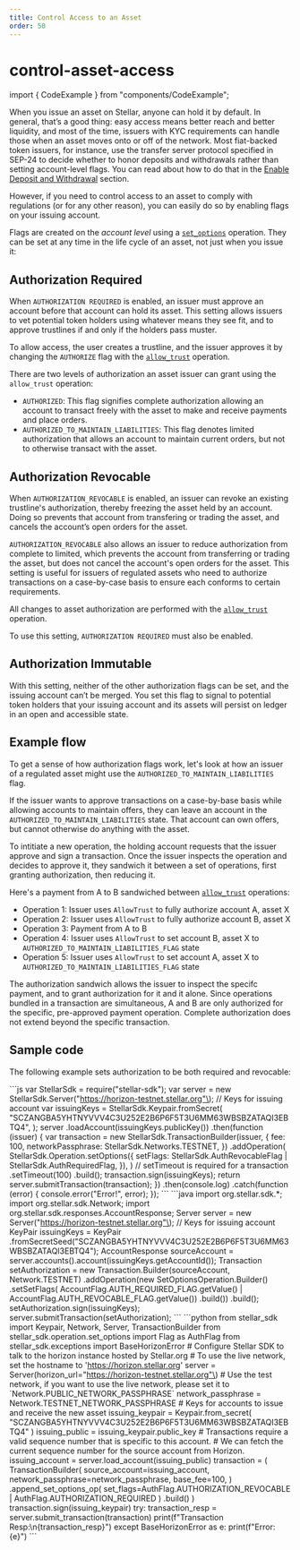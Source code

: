 ```yaml
---
title: Control Access to an Asset
order: 50
---
```


# control-asset-access

import { CodeExample } from "components/CodeExample";

When you issue an asset on Stellar, anyone can hold it by default. In general, that’s a good thing: easy access means better reach and better liquidity, and most of the time, issuers with KYC requirements can handle those when an asset moves onto or off of the network. Most fiat-backed token issuers, for instance, use the transfer server protocol specified in SEP-24 to decide whether to honor deposits and withdrawals rather than setting account-level flags. You can read about how to do that in the [Enable Deposit and Withdrawal](../anchoring-assets/enabling-deposit-and-withdrawal/index.md) section.

However, if you need to control access to an asset to comply with regulations \(or for any other reason\), you can easily do so by enabling flags on your issuing account.

Flags are created on the _account level_ using a [`set_options`](../docs/start/list-of-operations.md#set-options) operation. They can be set at any time in the life cycle of an asset, not just when you issue it:

## Authorization Required

When `AUTHORIZATION REQUIRED` is enabled, an issuer must approve an account before that account can hold its asset. This setting allows issuers to vet potential token holders using whatever means they see fit, and to approve trustlines if and only if the holders pass muster.

To allow access, the user creates a trustline, and the issuer approves it by changing the `AUTHORIZE` flag with the [`allow_trust`](../docs/start/list-of-operations.md#allow-trust) operation.

There are two levels of authorization an asset issuer can grant using the `allow_trust` operation:

* `AUTHORIZED`: This flag signifies complete authorization allowing an account to transact freely with the asset to make and receive payments and place orders.
* `AUTHORIZED_TO_MAINTAIN_LIABILITIES`: This flag denotes limited authorization that allows an account to maintain current orders, but not to otherwise transact with the asset.   

## Authorization Revocable

When `AUTHORIZATION_REVOCABLE` is enabled, an issuer can revoke an existing trustline's authorization, thereby freezing the asset held by an account. Doing so prevents that account from transfering or trading the asset, and cancels the account’s open orders for the asset.

`AUTHORIZATION_REVOCABLE` also allows an issuer to reduce authorization from complete to limited, which prevents the account from transferring or trading the asset, but does not cancel the account's open orders for the asset. This setting is useful for issuers of regulated assets who need to authorize transactions on a case-by-case basis to ensure each conforms to certain requirements.

All changes to asset authorization are performed with the [`allow_trust`](../docs/start/list-of-operations.md#allow-trust) operation.

To use this setting, `AUTHORIZATION REQUIRED` must also be enabled.

## Authorization Immutable

With this setting, neither of the other authorization flags can be set, and the issuing account can’t be merged. You set this flag to signal to potential token holders that your issuing account and its assets will persist on ledger in an open and accessible state.

## Example flow

To get a sense of how authorization flags work, let's look at how an issuer of a regulated asset might use the `AUTHORIZED_TO_MAINTAIN_LIABILITIES` flag.

If the issuer wants to approve transactions on a case-by-base basis while allowing accounts to maintain offers, they can leave an account in the `AUTHORIZED_TO_MAINTAIN_LIABILITIES` state. That account can own offers, but cannot otherwise do anything with the asset.

To intitiate a new operation, the holding account requests that the issuer approve and sign a transaction. Once the issuer inspects the operation and decides to approve it, they sandwich it between a set of operations, first granting authorization, then reducing it.

Here's a payment from A to B sandwiched between [`allow_trust`](../docs/start/list-of-operations.md#allow-trust) operations:

* Operation 1: Issuer uses `AllowTrust` to fully authorize account A, asset X
* Operation 2: Issuer uses `AllowTrust` to fully authorize account B, asset X
* Operation 3: Payment from A to B
* Operation 4: Issuer uses `AllowTrust` to set account B, asset X to `AUTHORIZED_TO_MAINTAIN_LIABILITIES_FLAG` state
* Operation 5: Issuer uses `AllowTrust` to set account A, asset X to `AUTHORIZED_TO_MAINTAIN_LIABILITIES_FLAG` state

The authorization sandwich allows the issuer to inspect the specifc payment, and to grant authorization for it and it alone. Since operations bundled in a transaction are simultaneous, A and B are only authorized for the specific, pre-approved payment operation. Complete authorization does not extend beyond the specific transaction.

## Sample code

The following example sets authorization to be both required and revocable:

 \`\`\`js var StellarSdk = require\("stellar-sdk"\); var server = new StellarSdk.Server\("https://horizon-testnet.stellar.org"\); // Keys for issuing account var issuingKeys = StellarSdk.Keypair.fromSecret\( "SCZANGBA5YHTNYVVV4C3U252E2B6P6F5T3U6MM63WBSBZATAQI3EBTQ4", \); server .loadAccount\(issuingKeys.publicKey\(\)\) .then\(function \(issuer\) { var transaction = new StellarSdk.TransactionBuilder\(issuer, { fee: 100, networkPassphrase: StellarSdk.Networks.TESTNET, }\) .addOperation\( StellarSdk.Operation.setOptions\({ setFlags: StellarSdk.AuthRevocableFlag \| StellarSdk.AuthRequiredFlag, }\), \) // setTimeout is required for a transaction .setTimeout\(100\) .build\(\); transaction.sign\(issuingKeys\); return server.submitTransaction\(transaction\); }\) .then\(console.log\) .catch\(function \(error\) { console.error\("Error!", error\); }\); \`\`\` \`\`\`java import org.stellar.sdk.\*; import org.stellar.sdk.Network; import org.stellar.sdk.responses.AccountResponse; Server server = new Server\("https://horizon-testnet.stellar.org"\); // Keys for issuing account KeyPair issuingKeys = KeyPair .fromSecretSeed\("SCZANGBA5YHTNYVVV4C3U252E2B6P6F5T3U6MM63WBSBZATAQI3EBTQ4"\); AccountResponse sourceAccount = server.accounts\(\).account\(issuingKeys.getAccountId\(\)\); Transaction setAuthorization = new Transaction.Builder\(sourceAccount, Network.TESTNET\) .addOperation\(new SetOptionsOperation.Builder\(\) .setSetFlags\( AccountFlag.AUTH\_REQUIRED\_FLAG.getValue\(\) \| AccountFlag.AUTH\_REVOCABLE\_FLAG.getValue\(\)\) .build\(\)\) .build\(\); setAuthorization.sign\(issuingKeys\); server.submitTransaction\(setAuthorization\); \`\`\` \`\`\`python from stellar\_sdk import Keypair, Network, Server, TransactionBuilder from stellar\_sdk.operation.set\_options import Flag as AuthFlag from stellar\_sdk.exceptions import BaseHorizonError \# Configure Stellar SDK to talk to the horizon instance hosted by Stellar.org \# To use the live network, set the hostname to 'https://horizon.stellar.org' server = Server\(horizon\_url="https://horizon-testnet.stellar.org"\) \# Use the test network, if you want to use the live network, please set it to \`Network.PUBLIC\_NETWORK\_PASSPHRASE\` network\_passphrase = Network.TESTNET\_NETWORK\_PASSPHRASE \# Keys for accounts to issue and receive the new asset issuing\_keypair = Keypair.from\_secret\( "SCZANGBA5YHTNYVVV4C3U252E2B6P6F5T3U6MM63WBSBZATAQI3EBTQ4" \) issuing\_public = issuing\_keypair.public\_key \# Transactions require a valid sequence number that is specific to this account. \# We can fetch the current sequence number for the source account from Horizon. issuing\_account = server.load\_account\(issuing\_public\) transaction = \( TransactionBuilder\( source\_account=issuing\_account, network\_passphrase=network\_passphrase, base\_fee=100, \) .append\_set\_options\_op\( set\_flags=AuthFlag.AUTHORIZATION\_REVOCABLE \| AuthFlag.AUTHORIZATION\_REQUIRED \) .build\(\) \) transaction.sign\(issuing\_keypair\) try: transaction\_resp = server.submit\_transaction\(transaction\) print\(f"Transaction Resp:\n{transaction\_resp}"\) except BaseHorizonError as e: print\(f"Error: {e}"\) \`\`\`

